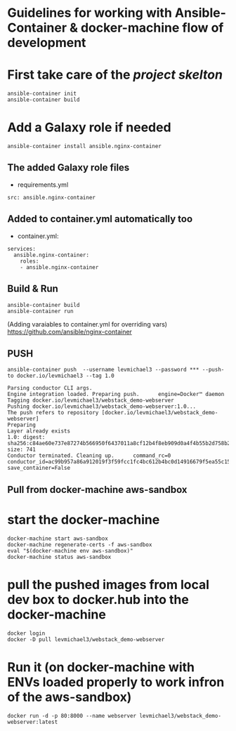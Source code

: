 # Guidelines for working with Ansible-Container & docker-machine flow of development

# First take care of the *project skelton*
```
ansible-container init 
ansible-container build
```
# Add a Galaxy role if needed
```
ansible-container install ansible.nginx-container
```

## The added Galaxy role files

- requirements.yml
```
src: ansible.nginx-container
```

## Added to container.yml automatically too

- container.yml:
```
services:
  ansible.nginx-container:
    roles:
    - ansible.nginx-container
```

## Build & Run
```
ansible-container build
ansible-container run
```

(Adding varaiables to container.yml for overriding vars)
https://github.com/ansible/nginx-container

## PUSH
```
ansible-container push  --username levmichael3 --password *** --push-to docker.io/levmichael3 --tag 1.0

Parsing conductor CLI args.
Engine integration loaded. Preparing push.      engine=Docker™ daemon
Tagging docker.io/levmichael3/webstack_demo-webserver
Pushing docker.io/levmichael3/webstack_demo-webserver:1.0...
The push refers to repository [docker.io/levmichael3/webstack_demo-webserver]
Preparing
Layer already exists
1.0: digest: sha256:c84ae60e737e87274b566950f6437011a8cf12b4f8eb909d0a4f4b55b2d758b2 size: 741
Conductor terminated. Cleaning up.      command_rc=0 conductor_id=ac99b957a86a912019f3f59fcc1fc4bc612b4bc0d14916679f5ea55c15767133 save_container=False
```

## Pull from docker-machine aws-sandbox

# start the docker-machine
```
docker-machine start aws-sandbox
docker-machine regenerate-certs -f aws-sandbox
eval "$(docker-machine env aws-sandbox)"
docker-machine status aws-sandbox
```

# pull the pushed images from local dev box to docker.hub into the docker-machine
```
docker login
docker -D pull levmichael3/webstack_demo-webserver
```

# Run it (on docker-machine with ENVs loaded properly to work infron of the aws-sandbox)
```
docker run -d -p 80:8000 --name webserver levmichael3/webstack_demo-webserver:latest
```


